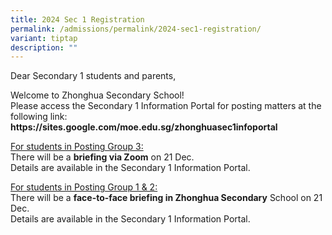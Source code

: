 ```yaml
---
title: 2024 Sec 1 Registration
permalink: /admissions/permalink/2024-sec1-registration/
variant: tiptap
description: ""
---
```

<p>Dear Secondary 1 students and parents,</p><p>Welcome to Zhonghua Secondary School!<br>Please access the Secondary 1 Information Portal for posting matters at the following link: <strong><a rel="noopener noreferrer nofollow" target="_blank">https://sites.google.com/moe.edu.sg/zhonghuasec1infoportal</a></strong></p><p><u>For students in Posting Group 3:</u><br>There will be a <strong>briefing via Zoom</strong> on 21 Dec.<br>Details are available in the Secondary 1 Information Portal.</p><p></p><p><u>For students in Posting Group 1 &amp; 2:</u><br>There will be a <strong>face-to-face briefing in Zhonghua Secondary</strong> School on 21 Dec. <br>Details are available in the Secondary 1 Information Portal.</p>
